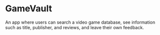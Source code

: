 # GameVault
An app where users can search a video game database, see information such as title, publisher, and reviews, and leave their own feedback.
